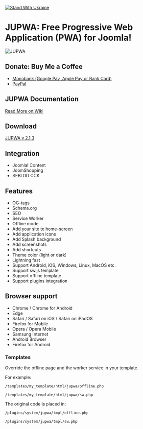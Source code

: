 [![Stand With Ukraine](https://img.shields.io/badge/made_in-ukraine-ffd700.svg?labelColor=0057b7)](https://stand-with-ukraine.pp.ua)

# JUPWA: Free Progressive Web Application (PWA) for Joomla!

![JUPWA](https://repository-images.githubusercontent.com/604152173/03fc8604-76de-4c5c-81ad-0b3246afad24)

## Donate: Buy Me a Coffee

* [Monobank (Google Pay, Apple Pay or Bank Card)](https://send.monobank.ua/jar/7u4x6vNRZJ)
* [PayPal](https://www.paypal.com/donate/?hosted_button_id=WQJNDPDPDMKP8)

## JUPWA Documentation

[Read More on Wiki](https://github.com/Joomla-Ukraine/JUPWA/wiki)

## Download

[JUPWA v 2.1.3](https://github.com/Joomla-Ukraine/JUPWA/releases/download/2.1.3/pkg_jupwa_v2.1.3.zip)

## Integration

* Joomla! Content
* JoomShopping
* SEBLOD CCK

## Features

* OG-tags
* Schema.org
* SEO
* Service Worker
* Offline mode
* Add your site to home-screen
* Add application icons
* Add Splash background
* Add screenshots
* Add shortcuts
* Theme color (light or dark)
* Lightning fast
* Support Android, iOS, Windows, Linux, MacOS etc.
* Support sw.js template
* Support offline template
* Support plugins integration

## Browser support

* Chrome / Chrome for Android
* Edge
* Safari / Safari on iOS / Safari on iPadOS
* Firefox for Mobile
* Opera / Opera Mobile
* Samsung Internet
* Android Browser
* Firefox for Android

### Templates

Override the offline page and the worker service in your template.

For example:

`/templates/my_template/html/jupwa/offline.php`

`/templates/my_template/html/jupwa/sw.php`

The original code is placed in:

`/plugins/system/jupwa/tmpl/offline.php`

`/plugins/system/jupwa/tmpl/sw.php`
